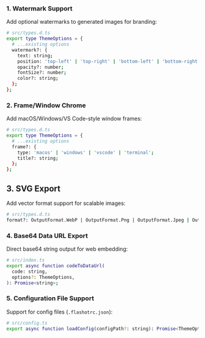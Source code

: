 ### 1. Watermark Support

Add optional watermarks to generated images for branding:

```bash
# src/types.d.ts
export type ThemeOptions = {
  # ...existing options
  watermark?: {
    text: string;
    position: 'top-left' | 'top-right' | 'bottom-left' | 'bottom-right';
    opacity?: number;
    fontSize?: number;
    color?: string;
  };
};
```

### 2. Frame/Window Chrome

Add macOS/Windows/VS Code-style window frames:

```bash
# src/types.d.ts
export type ThemeOptions = {
  # ...existing options
  frame?: {
    type: 'macos' | 'windows' | 'vscode' | 'terminal';
    title?: string;
  };
};
```

## 3. SVG Export

Add vector format support for scalable images:

```bash
# src/types.d.ts
format?: OutputFormat.WebP | OutputFormat.Png | OutputFormat.Jpeg | OutputFormat.Svg;
```

### 4. Base64 Data URL Export

Direct base64 string output for web embedding:

```bash
# src/index.ts
export async function codeToDataUrl(
  code: string,
  options?: ThemeOptions,
): Promise<string>;
```

### 5. Configuration File Support

Support for config files (`.flashotrc.json`):

```bash
# src/config.ts
export async function loadConfig(configPath?: string): Promise<ThemeOptions>;
```
